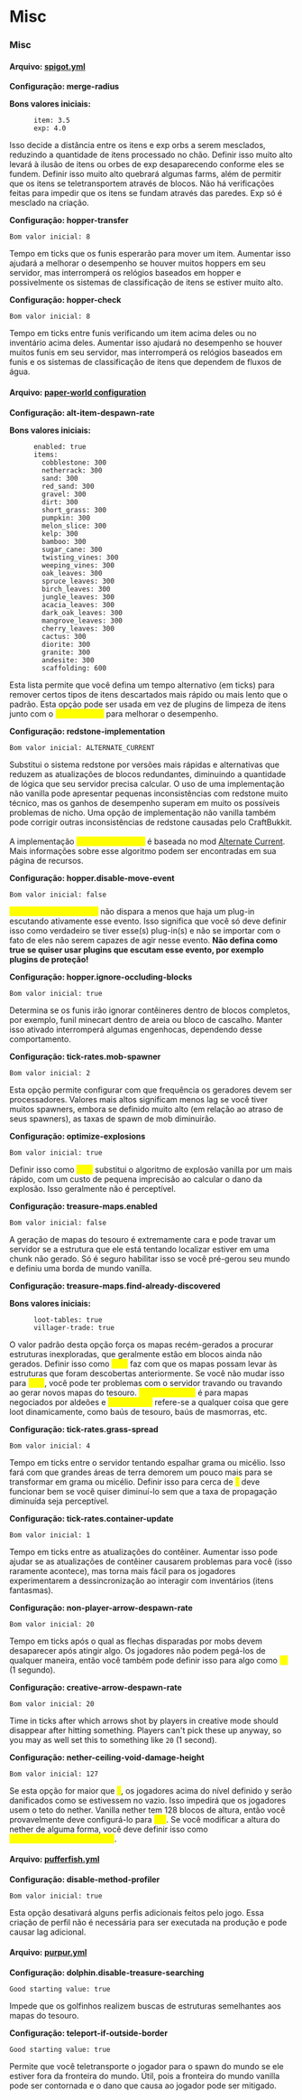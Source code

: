 # Misc

### Misc

#### Arquivo: [spigot.yml](https://www.spigotmc.org/wiki/spigot-configuration/)

**Configuração: merge-radius**

**Bons valores iniciais:**

```
      item: 3.5
      exp: 4.0
```

Isso decide a distância entre os itens e exp orbs a serem mesclados, reduzindo a quantidade de itens processado no chão. Definir isso muito alto levará à ilusão de itens ou orbes de exp desaparecendo conforme eles se fundem. Definir isso muito alto quebrará algumas farms, além de permitir que os itens se teletransportem através de blocos. Não há verificações feitas para impedir que os itens se fundam através das paredes. Exp só é mesclado na criação.

**Configuração: hopper-transfer**

`Bom valor inicial: 8`

Tempo em ticks que os funis esperarão para mover um item. Aumentar isso ajudará a melhorar o desempenho se houver muitos hoppers em seu servidor, mas interromperá os relógios baseados em hopper e possivelmente os sistemas de classificação de itens se estiver muito alto.

**Configuração: hopper-check**

`Bom valor inicial: 8`

Tempo em ticks entre funis verificando um item acima deles ou no inventário acima deles. Aumentar isso ajudará no desempenho se houver muitos funis em seu servidor, mas interromperá os relógios baseados em funis e os sistemas de classificação de itens que dependem de fluxos de água.

#### Arquivo: [paper-world configuration](https://docs.papermc.io/paper/reference/world-configuration)

**Configuração: alt-item-despawn-rate**

**Bons valores iniciais:**

```
      enabled: true
      items:
        cobblestone: 300
        netherrack: 300
        sand: 300
        red_sand: 300
        gravel: 300
        dirt: 300
        short_grass: 300
        pumpkin: 300
        melon_slice: 300
        kelp: 300
        bamboo: 300
        sugar_cane: 300
        twisting_vines: 300
        weeping_vines: 300
        oak_leaves: 300
        spruce_leaves: 300
        birch_leaves: 300
        jungle_leaves: 300
        acacia_leaves: 300
        dark_oak_leaves: 300
        mangrove_leaves: 300
        cherry_leaves: 300
        cactus: 300
        diorite: 300
        granite: 300
        andesite: 300
        scaffolding: 600
```

Esta lista permite que você defina um tempo alternativo (em ticks) para remover certos tipos de itens descartados mais rápido ou mais lento que o padrão. Esta opção pode ser usada em vez de plugins de limpeza de itens junto com o <mark style="color:yellow;">`merge-radius`</mark> para melhorar o desempenho.

**Configuração: redstone-implementation**

`Bom valor inicial: ALTERNATE_CURRENT`

Substitui o sistema redstone por versões mais rápidas e alternativas que reduzem as atualizações de blocos redundantes, diminuindo a quantidade de lógica que seu servidor precisa calcular. O uso de uma implementação não vanilla pode apresentar pequenas inconsistências com redstone muito técnico, mas os ganhos de desempenho superam em muito os possíveis problemas de nicho. Uma opção de implementação não vanilla também pode corrigir outras inconsistências de redstone causadas pelo CraftBukkit.\
\
A implementação <mark style="color:yellow;">`ALTERNATE_CURRENT`</mark> é baseada no mod [Alternate Current](https://modrinth.com/mod/alternate-current). Mais informações sobre esse algoritmo podem ser encontradas em sua página de recursos.

**Configuração: hopper.disable-move-event**

`Bom valor inicial: false`

<mark style="color:yellow;">`InventoryMoveItemEvent`</mark> não dispara a menos que haja um plug-in escutando ativamente esse evento. Isso significa que você só deve definir isso como verdadeiro se tiver esse(s) plug-in(s) e não se importar com o fato de eles não serem capazes de agir nesse evento. **Não defina como true se quiser usar plugins que escutam esse evento, por exemplo plugins de proteção!**

**Configuração: hopper.ignore-occluding-blocks**

`Bom valor inicial: true`

Determina se os funis irão ignorar contêineres dentro de blocos completos, por exemplo, funil minecart dentro de areia ou bloco de cascalho. Manter isso ativado interromperá algumas engenhocas, dependendo desse comportamento.

**Configuração: tick-rates.mob-spawner**

`Bom valor inicial: 2`

Esta opção permite configurar com que frequência os geradores devem ser processadores. Valores mais altos significam menos lag se você tiver muitos spawners, embora se definido muito alto (em relação ao atraso de seus spawners), as taxas de spawn de mob diminuirão.

**Configuração: optimize-explosions**

`Bom valor inicial: true`

Definir isso como <mark style="color:yellow;">`true`</mark> substitui o algoritmo de explosão vanilla por um mais rápido, com um custo de pequena imprecisão ao calcular o dano da explosão. Isso geralmente não é perceptível.

**Configuração: treasure-maps.enabled**

`Bom valor inicial: false`

A geração de mapas do tesouro é extremamente cara e pode travar um servidor se a estrutura que ele está tentando localizar estiver em uma chunk não gerado. Só é seguro habilitar isso se você pré-gerou seu mundo e definiu uma borda de mundo vanilla.

**Configuração: treasure-maps.find-already-discovered**

**Bons valores iniciais:**

```
      loot-tables: true
      villager-trade: true
```

O valor padrão desta opção força os mapas recém-gerados a procurar estruturas inexploradas, que geralmente estão em blocos ainda não gerados. Definir isso como <mark style="color:yellow;">`true`</mark> faz com que os mapas possam levar às estruturas que foram descobertas anteriormente. Se você não mudar isso para <mark style="color:yellow;">`true`</mark>, você pode ter problemas com o servidor travando ou travando ao gerar novos mapas do tesouro. <mark style="color:yellow;">`villager-trade`</mark> é para mapas negociados por aldeões e <mark style="color:yellow;">`loot-tables`</mark> refere-se a qualquer coisa que gere loot dinamicamente, como baús de tesouro, baús de masmorras, etc.

**Configuração: tick-rates.grass-spread**

`Bom valor inicial: 4`

Tempo em ticks entre o servidor tentando espalhar grama ou micélio. Isso fará com que grandes áreas de terra demorem um pouco mais para se transformar em grama ou micélio. Definir isso para cerca de <mark style="color:yellow;">`4`</mark> deve funcionar bem se você quiser diminuí-lo sem que a taxa de propagação diminuída seja perceptível.

**Configuração: tick-rates.container-update**

`Bom valor inicial: 1`

Tempo em ticks entre as atualizações do contêiner. Aumentar isso pode ajudar se as atualizações de contêiner causarem problemas para você (isso raramente acontece), mas torna mais fácil para os jogadores experimentarem a dessincronização ao interagir com inventários (itens fantasmas).

**Configuração: non-player-arrow-despawn-rate**

`Bom valor inicial: 20`

Tempo em ticks após o qual as flechas disparadas por mobs devem desaparecer após atingir algo. Os jogadores não podem pegá-los de qualquer maneira, então você também pode definir isso para algo como <mark style="color:yellow;">`20`</mark> (1 segundo).

**Configuração: creative-arrow-despawn-rate**

`Bom valor inicial: 20`

Time in ticks after which arrows shot by players in creative mode should disappear after hitting something. Players can't pick these up anyway, so you may as well set this to something like `20` (1 second).

**Configuração: nether-ceiling-void-damage-height**

`Bom valor inicial: 127`

Se esta opção for maior que <mark style="color:yellow;">`0`</mark>, os jogadores acima do nível definido y serão danificados como se estivessem no vazio. Isso impedirá que os jogadores usem o teto do nether. Vanilla nether tem 128 blocos de altura, então você provavelmente deve configurá-lo para <mark style="color:yellow;">`127`</mark>. Se você modificar a altura do nether de alguma forma, você deve definir isso como <mark style="color:yellow;">`[sua_altura_do_nether] - 1`</mark>.

#### Arquivo: [pufferfish.yml](https://docs.pufferfish.host/setup/pufferfish-fork-configuration/)

**Configuração: disable-method-profiler**

`Bom valor inicial: true`

Esta opção desativará alguns perfis adicionais feitos pelo jogo. Essa criação de perfil não é necessária para ser executada na produção e pode causar lag adicional.

#### Arquivo: [purpur.yml](https://purpurmc.org/docs/Configuration/)

**Configuração: dolphin.disable-treasure-searching**

`Good starting value: true`

Impede que os golfinhos realizem buscas de estruturas semelhantes aos mapas do tesouro.

**Configuração: teleport-if-outside-border**

`Good starting value: true`

Permite que você teletransporte o jogador para o spawn do mundo se ele estiver fora da fronteira do mundo. Útil, pois a fronteira do mundo vanilla pode ser contornada e o dano que causa ao jogador pode ser mitigado.
